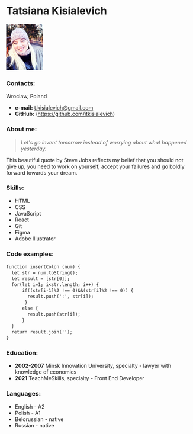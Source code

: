 # Tatsiana Kisialevich

![Tatsiana Kisialevich](/myfoto.jpg)

### Contacts:

Wroclaw, Poland

- **e-mail:** t.kisialevich@gmail.com
- **GitHub:** (https://github.com/itkisialevich)

### About me:

> _Let's go invent tomorrow instead of worrying about what happened yesterday._

This beautiful quote by Steve Jobs reflects my belief that you should not give up, you need to work on yourself, accept your failures and go boldly forward towards your dream.

### Skills:

- HTML
- CSS
- JavaScript
- React
- Git
- Figma
- Adobe Illustrator

### Code examples:

```
function insertColon (num) {
  let str = num.toString();
  let result = [str[0]];
  for(let i=1; i<str.length; i++) {
      if((str[i-1]%2 !== 0)&&(str[i]%2 !== 0)) {
        result.push(':', str[i]);
       }
      else {
        result.push(str[i]);
      }
  }
  return result.join('');
}
```

### Education:

- **2002-2007** Minsk Innovation University, specialty \- lawyer with knowledge of economics
- **2021** TeachMeSkills, specialty \- Front End Developer

### Languages:

- English \- A2
- Polish \- A1
- Belorussian \- native
- Russian \- native
